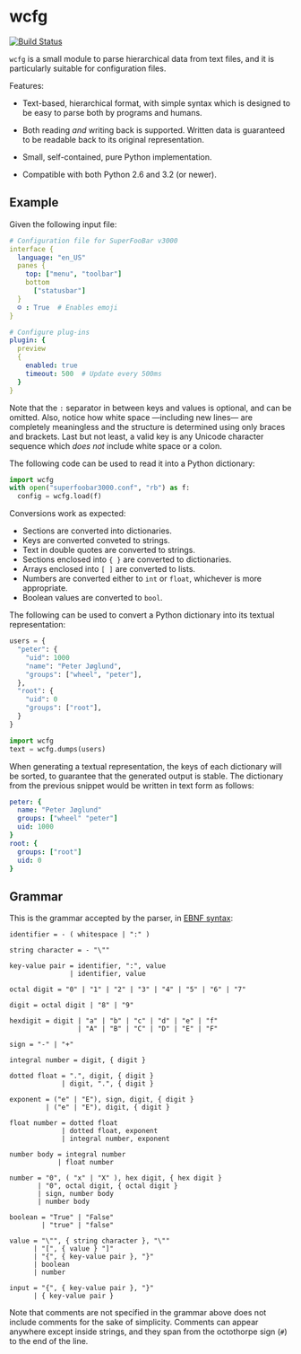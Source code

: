 wcfg
====

[![Build Status](https://drone.io/github.com/aperezdc/python-wcfg/status.png)](https://drone.io/github.com/aperezdc/python-wcfg/latest)

`wcfg` is a small module to parse hierarchical data from text files, and it
is particularly suitable for configuration files.

Features:

* Text-based, hierarchical format, with simple syntax which is designed to
  be easy to parse both by programs and humans.

* Both reading *and* writing back is supported. Written data is guaranteed
  to be readable back to its original representation.

* Small, self-contained, pure Python implementation.

* Compatible with both Python 2.6 and 3.2 (or newer).


Example
-------

Given the following input file:

```yaml
# Configuration file for SuperFooBar v3000
interface {
  language: "en_US"
  panes {
    top: ["menu", "toolbar"]
    bottom
      ["statusbar"]
  }
  ☺ : True  # Enables emoji
}

# Configure plug-ins
plugin: {
  preview
  {
    enabled: true
    timeout: 500  # Update every 500ms
  }
}
```

Note that the `:` separator in between keys and values is optional, and
can be omitted. Also, notice how white space —including new lines— are
completely meaningless and the structure is determined using only braces
and brackets. Last but not least, a valid key is any Unicode character
sequence which *does not* include white space or a colon.

The following code can be used to read it into a Python dictionary:

```python
import wcfg
with open("superfoobar3000.conf", "rb") as f:
  config = wcfg.load(f)
```

Conversions work as expected:

* Sections are converted into dictionaries.
* Keys are converted conveted to strings.
* Text in double quotes are converted to strings.
* Sections enclosed into `{ }` are converted to dictionaries.
* Arrays enclosed into `[ ]` are converted to lists.
* Numbers are converted either to `int` or `float`, whichever is more
  appropriate.
* Boolean values are converted to `bool`.

The following can be used to convert a Python dictionary into its textual
representation:

```python
users = {
  "peter": {
    "uid": 1000
    "name": "Peter Jøglund",
    "groups": ["wheel", "peter"],
  },
  "root": {
    "uid": 0
    "groups": ["root"],
  }
}

import wcfg
text = wcfg.dumps(users)
```

When generating a textual representation, the keys of each dictionary will
be sorted, to guarantee that the generated output is stable. The dictionary
from the previous snippet would be written in text form as follows:

```yaml
peter: {
  name: "Peter Jøglund"
  groups: ["wheel" "peter"]
  uid: 1000
}
root: {
  groups: ["root"]
  uid: 0
}
```



Grammar
-------

This is the grammar accepted by the parser, in [EBNF
syntax](https://en.wikipedia.org/wiki/Extended_Backus%E2%80%93Naur_Form):

    identifier = - ( whitespace | ":" )

    string character = - "\""

    key-value pair = identifier, ":", value
                   | identifier, value

    octal digit = "0" | "1" | "2" | "3" | "4" | "5" | "6" | "7"

    digit = octal digit | "8" | "9"

    hexdigit = digit | "a" | "b" | "c" | "d" | "e" | "f"
                     | "A" | "B" | "C" | "D" | "E" | "F"

    sign = "-" | "+"

    integral number = digit, { digit }

    dotted float = ".", digit, { digit }
                 | digit, ".", { digit }

    exponent = ("e" | "E"), sign, digit, { digit }
             | ("e" | "E"), digit, { digit }

    float number = dotted float
                 | dotted float, exponent
                 | integral number, exponent

    number body = integral number
                | float number

    number = "0", ( "x" | "X" ), hex digit, { hex digit }
           | "0", octal digit, { octal digit }
           | sign, number body
           | number body

    boolean = "True" | "False"
            | "true" | "false"

    value = "\"", { string character }, "\""
          | "[", { value } "]"
          | "{", { key-value pair }, "}"
          | boolean
          | number

    input = "{", { key-value pair }, "}"
          | { key-value pair }

Note that comments are not specified in the grammar above does not include
comments for the sake of simplicity. Comments can appear anywhere except
inside strings, and they span from the octothorpe sign (`#`) to the end of
the line.
